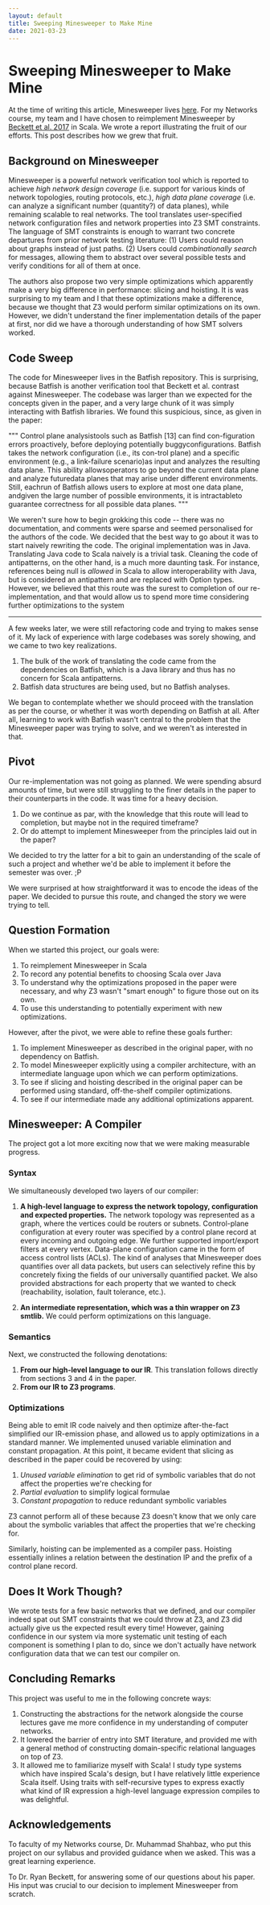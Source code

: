 ```yaml
---
layout: default
title: Sweeping Minesweeper to Make Mine
date: 2021-03-23
---
```


Sweeping Minesweeper to Make Mine
=================================

At the time of writing this article, Minesweeper lives 
[here](https://github.com/batfish/batfish/tree/2021-03-16-minesweeper/projects/minesweeper/src).
For my Networks course, my team and I have chosen to reimplement Minesweeper
by [Beckett et al. 2017](https://network-programming.org/papers/minesweeper.pdf)
in Scala. We wrote a report illustrating the fruit of our efforts. This post
describes how we grew that fruit. 

Background on Minesweeper
-------------------------

Minesweeper is a powerful network verification tool which is reported to 
achieve *high network design coverage* (i.e. support for various kinds of 
network topologies, routing protocols, etc.), *high data plane coverage* (i.e. 
can analyze a significant number (quantity?) of data planes), while remaining
scalable to real networks. The tool translates user-specified network 
configuration files and network properties into Z3 SMT constraints. 
The language of SMT constraints is enough to warrant two concrete departures 
from prior network testing literature:
(1) Users could reason about graphs instead of just paths.
(2) Users could *combinationally search* for messages, allowing them to 
    abstract over several possible tests and verify conditions for all of them 
    at once.

The authors also propose two very simple optimizations which apparently make a 
very big difference in performance: slicing and hoisting. It is was surprising 
to my team and I that these optimizations make a difference, because we thought 
that Z3 would perform similar optimizations on its own. However, we didn't 
understand the finer implementation details of the paper at first, nor did we 
have a thorough understanding of how SMT solvers worked.

Code Sweep
----------

The code for Minesweeper lives in the Batfish repository. This is surprising,
because Batfish is another verification tool that Beckett et al. contrast
against Minesweeper. The codebase was larger than we expected for the concepts
given in the paper, and a very large chunk of it was simply interacting with
Batfish libraries. We found this suspicious, since, as given in the paper:

"""
Control plane analysistools such as Batfish [13] can find con-figuration errors proactively, before deploying potentially buggyconfigurations. Batfish takes the network configuration (i.e., its con-trol plane) and a specific environment (e.g., a link-failure scenario)as input and analyzes the resulting data plane. This ability allowsoperators to go beyond the current data plane and analyze futuredata planes that may arise under different environments. Still, eachrun of Batfish allows users to explore at most one data plane, andgiven the large number of possible environments, it is intractableto guarantee correctness for all possible data planes.
"""

We weren't sure how to begin grokking this code -- there was no documentation,
and comments were sparse and seemed personalised for the authors of the code.
We decided that the best way to go about it was to start naively rewriting the
code. The original implementation was in Java. Translating Java code to Scala
naively is a trivial task. Cleaning the code of antipatterns, on the other 
hand, is a much more daunting task. For instance, references being null is
*allowed* in Scala to allow interoperability with Java, but is considered an
antipattern and are replaced with Option types. However, we believed that this
route was the surest to completion of our re-implementation, and that would
allow us to spend more time considering further optimizations to the system

---

A few weeks later, we were still refactoring code and trying to makes sense of 
it. My lack of experience with large codebases was sorely showing, and we came
to two key realizations.

1. The bulk of the work of translating the code came from the dependencies on
   Batfish, which is a Java library and thus has no concern for Scala
   antipatterns.
2. Batfish data structures are being used, but no Batfish analyses.

We began to contemplate whether we should proceed with the translation as per
the course, or whether it was worth depending on Batfish at all. After all, 
learning to work with Batfish wasn't central to the problem that the 
Minesweeper paper was trying to solve, and we weren't as interested in that.

Pivot
-----

Our re-implementation was not going as planned. We were spending absurd amounts
of time, but were still struggling to the finer details in the paper to their
counterparts in the code. It was time for a heavy decision. 

1. Do we continue as par, with the knowledge that this route will lead to 
   completion, but maybe not in the required timeframe?
2. Or do attempt to implement Minesweeper from the principles laid out in 
   the paper?

We decided to try the latter for a bit to gain an understanding of the scale 
of such a project and whether we'd be able to implement it before the semester
was over. ;P

We were surprised at how straightforward it was to encode the ideas of the 
paper. We decided to pursue this route, and changed the story we were trying
to tell.

Question Formation
------------------

When we started this project, our goals were:

1. To reimplement Minesweeper in Scala
2. To record any potential benefits to choosing Scala over Java
3. To understand why the optimizations proposed in the paper were necessary, 
   and why Z3 wasn't "smart enough" to figure those out on its own.
4. To use this understanding to potentially experiment with new optimizations.

However, after the pivot, we were able to refine these goals further:

1. To implement Minesweeper as described in the original paper, with no
   dependency on Batfish.
2. To model Minesweeper explicitly using a compiler architecture, with an 
   intermediate language upon which we can perform optimizations.
3. To see if slicing and hoisting described in the original paper can be 
   performed using standard, off-the-shelf compiler optimizations.
4. To see if our intermediate made any additional optimizations apparent.

Minesweeper: A Compiler
-----------------------

The project got a lot more exciting now that we were making measurable 
progress. 

### Syntax

We simultaneously developed two layers of our compiler:

1. **A high-level language to express the network topology, configuration and
   expected properties.**
   The network topology was represented as a graph, where the vertices could
   be routers or subnets. Control-plane configuration at every router was
   specified by a control plane record at every incoming and outgoing edge.
   We further supported import/export filters at every vertex. Data-plane
   configuration came in the form of access control lists (ACLs). 
   The kind of analyses that Minesweeper does quantifies over all data packets,
   but users can selectively refine this by concretely fixing the fields of our 
   universally quantified packet. We also provided abstractions for each
   property that we wanted to check (reachability, isolation, fault tolerance,
   etc.).

2. **An intermediate representation, which was a thin wrapper on Z3 smtlib.**
   We could perform optimizations on this language.

### Semantics

Next, we constructed the following denotations:

1. **From our high-level language to our IR**. This translation follows
   directly from sections 3 and 4 in the paper.
2. **From our IR to Z3 programs**. 

### Optimizations

Being able to emit IR code naively and then optimize after-the-fact simplified
our IR-emission phase, and allowed us to apply optimizations in a standard
manner. We implemented unused variable elimination and constant propagation. 
At this point, it became evident that slicing as described in the paper could be 
recovered by using:

1. *Unused variable elimination* to get rid of symbolic variables that do not 
   affect the properties we're checking for 
2. *Partial evaluation* to simplify logical formulae
3. *Constant propagation* to reduce redundant symbolic variables

Z3 cannot perform all of these because Z3 doesn't know that we only care about 
the symbolic variables that affect the properties that we're checking for.

Similarly, hoisting can be implemented as a compiler pass. Hoisting 
essentially inlines a relation between the destination IP and the prefix
of a control plane record.

Does It Work Though?
--------------------

We wrote tests for a few basic networks that we defined, and our compiler
indeed spat out SMT constraints that we could throw at Z3, and Z3 did actually
give us the expected result every time! However, gaining confidence in our
system via more systematic unit testing of each component is something I plan 
to do, since we don't actually have network configuration data that we can 
test our compiler on.

Concluding Remarks
------------------

This project was useful to me in the following concrete ways:
1. Constructing the abstractions for the network alongside the course lectures
   gave me more confidence in my understanding of computer networks.
2. It lowered the barrier of entry into SMT literature, and provided me with
   a general method of constructing domain-specific relational languages on
   top of Z3.
3. It allowed me to familiarize myself with Scala! I study type systems which
   have inspired Scala's design, but I have relatively little experience Scala
   itself. Using traits with self-recursive types to express exactly what kind
   of IR expression a high-level language expression compiles to was 
   delightful.

Acknowledgements
----------------

To faculty of my Networks course, Dr. Muhammad Shahbaz, who put this project
on our syllabus and provided guidance when we asked. This was a great learning
experience.

To Dr. Ryan Beckett, for answering some of our questions about his paper. His
input was crucial to our decision to implement Minesweeper from scratch.
